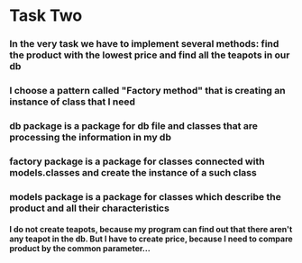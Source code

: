 # Task Two

### In the very task we have to implement several methods: find the product with the lowest price and find all the teapots in our db

### I choose a pattern called "Factory method" that is creating an instance of class that I need

### db package is a package for db file and classes that are processing the information in my db

### factory package is a package for classes connected with models.classes and create the instance of a such class

### models package is a package for classes which describe the product and all their characteristics

#### I do not create teapots, because my program can find out that there aren't any teapot in the db. But I have to create price, because I need to compare product by the common parameter...  

